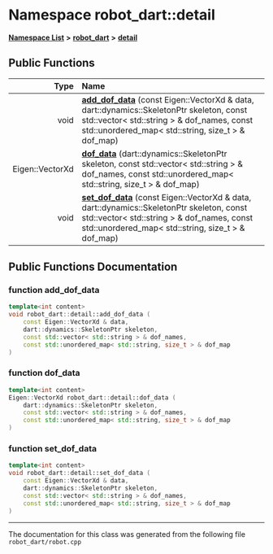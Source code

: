 

# Namespace robot\_dart::detail



[**Namespace List**](namespaces.md) **>** [**robot\_dart**](namespacerobot__dart.md) **>** [**detail**](namespacerobot__dart_1_1detail.md)










































## Public Functions

| Type | Name |
| ---: | :--- |
|  void | [**add\_dof\_data**](#function-add_dof_data) (const Eigen::VectorXd & data, dart::dynamics::SkeletonPtr skeleton, const std::vector&lt; std::string &gt; & dof\_names, const std::unordered\_map&lt; std::string, size\_t &gt; & dof\_map) <br> |
|  Eigen::VectorXd | [**dof\_data**](#function-dof_data) (dart::dynamics::SkeletonPtr skeleton, const std::vector&lt; std::string &gt; & dof\_names, const std::unordered\_map&lt; std::string, size\_t &gt; & dof\_map) <br> |
|  void | [**set\_dof\_data**](#function-set_dof_data) (const Eigen::VectorXd & data, dart::dynamics::SkeletonPtr skeleton, const std::vector&lt; std::string &gt; & dof\_names, const std::unordered\_map&lt; std::string, size\_t &gt; & dof\_map) <br> |




























## Public Functions Documentation




### function add\_dof\_data 

```C++
template<int content>
void robot_dart::detail::add_dof_data (
    const Eigen::VectorXd & data,
    dart::dynamics::SkeletonPtr skeleton,
    const std::vector< std::string > & dof_names,
    const std::unordered_map< std::string, size_t > & dof_map
) 
```






### function dof\_data 

```C++
template<int content>
Eigen::VectorXd robot_dart::detail::dof_data (
    dart::dynamics::SkeletonPtr skeleton,
    const std::vector< std::string > & dof_names,
    const std::unordered_map< std::string, size_t > & dof_map
) 
```






### function set\_dof\_data 

```C++
template<int content>
void robot_dart::detail::set_dof_data (
    const Eigen::VectorXd & data,
    dart::dynamics::SkeletonPtr skeleton,
    const std::vector< std::string > & dof_names,
    const std::unordered_map< std::string, size_t > & dof_map
) 
```




------------------------------
The documentation for this class was generated from the following file `robot_dart/robot.cpp`

